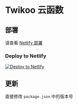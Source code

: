 # Twikoo 云函数

## 部署

请查看 [Netlify 部署](https://twikoo.js.org/backend.html#netlify-部署)


### Deploy to Netlify
[![Deploy to Netlify](https://www.netlify.com/img/deploy/button.svg)](https://app.netlify.com/start/deploy?repository=https://github.com/ouraihub/openai-gemini&integrationName=integrationName&integrationSlug=integrationSlug&integrationDescription=integrationDescription)



## 更新

直接修改 `package.json` 中的版本号

